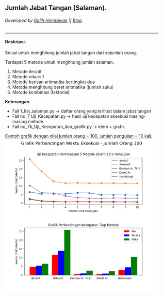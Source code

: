 ## Jumlah Jabat Tangan (Salaman).
###### Developed by [Galih Hermawan](https://galih.eu) || [Blog](https://blog.galih.eu).
---

#### Deskripsi.
Solusi untuk menghitung jumlah jabat tangan dari sejumlah orang.

Terdapat 5 metode untuk menghitung jumlah salaman.
1. Metode iteratif
2. Metode rekursif
3. Metode barisan aritmatika bertingkat dua
4. Metode menghitung deret aritmatika (jumlah suku)
5. Metode kombinasi (faktorial)

**Keterangan.**
- Fail 1_list_salaman.py -> daftar orang yang terlibat dalam jabat tangan
- Fail no_7_Uji_Kecepatan.py -> hasil uji kecepatan eksekusi masing-masing metode
- Fail no_7b_Uji_Kecepatan_dan_grafik.py -> idem + grafik

  
<u>Contoh grafik dengan nilai jumlah orang = 100, jumlah pengujian = 10 kali.</u>
![grafik_100_org](grafik_100_org.png)